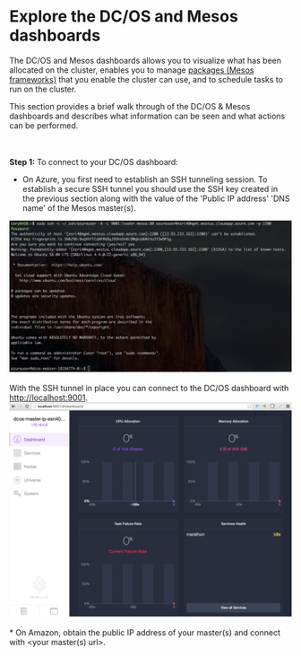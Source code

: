 # Explore the DC/OS and Mesos dashboards<br>

The DC/OS and Mesos dashboards allows you to visualize what has been allocated on the cluster, enables you to manage <a href="https://github.com/mesosphere/universe/tree/version-3.x/repo/packages">packages (Mesos frameworks)</a> that you enable the cluster can use, and to schedule tasks to run on the cluster.

This section provides a brief walk through of the DC/OS & Mesos dashboards and describes what information can be seen and what actions can be performed.

<br><br><b>Step 1:</b> To connect to your DC/OS dashboard:
* On Azure, you first need to establish an SSH tunneling session.  To establish a secure SSH tunnel you should use the SSH key created in the previous section along with the value of the 'Public IP address' 'DNS name' of the Mesos master(s).
<img src="../images/01-acs-setup/acs-create-20.png"/>
<br><br>With the SSH tunnel in place you can connect to the DC/OS dashboard with <a href="http://localhost:9001">http://localhost:9001</a>.
<img src="../images/01-acs-setup/acs-create-21.png"/>
<br><br>
* On Amazon, obtain the public IP address of your master(s) and connect with &lt;your master(s) url&gt;.

